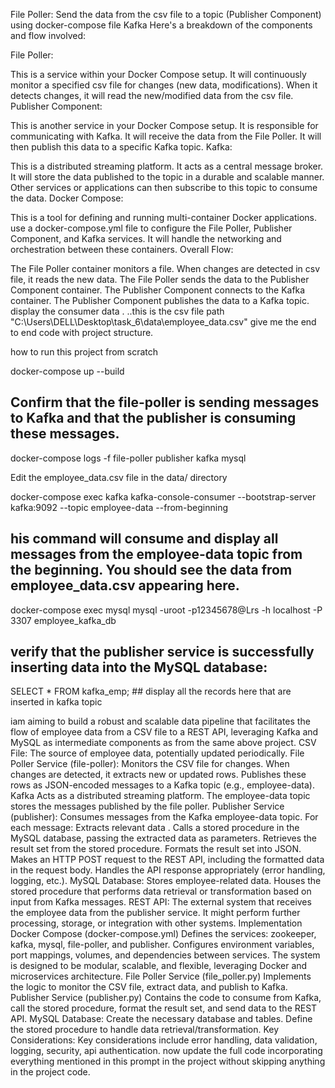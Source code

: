 File Poller: Send the data from the csv file to a topic (Publisher Component) using docker-compose file Kafka
Here's a breakdown of the components and flow involved:

File Poller:

This is a service within your Docker Compose setup.
It will continuously monitor a specified  csv file for changes (new data, modifications).
When it detects changes, it will read the new/modified data from the csv file.
Publisher Component:

This is another service in your Docker Compose setup.
It is responsible for communicating with Kafka.
It will receive the data from the File Poller.
It will then publish this data to a specific Kafka topic.
Kafka:

This is a distributed streaming platform.
It acts as a central message broker.
It will store the data published to the topic in a durable and scalable manner.
Other services or applications can then subscribe to this topic to consume the data.
Docker Compose:

This is a tool for defining and running multi-container Docker applications.
use a docker-compose.yml file to configure the File Poller, Publisher Component, and Kafka services.
It will handle the networking and orchestration between these containers.
Overall Flow:

The File Poller container monitors a file.
When changes are detected in csv file, it reads the new data.
The File Poller sends the data to the Publisher Component container.
The Publisher Component connects to the Kafka container.
The Publisher Component publishes the data to a Kafka topic.
display the consumer data .  ..this is the  csv file path "C:\Users\DELL\Desktop\task_6\data\employee_data.csv"   give me the end to end code with project structure.






how to run this project from scratch

docker-compose up --build 
## Confirm that the file-poller is sending messages to Kafka and that the publisher is consuming these messages.

docker-compose logs -f file-poller publisher kafka mysql       

 Edit the employee_data.csv file in the data/ directory

docker-compose exec kafka kafka-console-consumer --bootstrap-server kafka:9092 --topic employee-data --from-beginning
## his command will consume and display all messages from the employee-data topic from the beginning. You should see the data from employee_data.csv appearing here.

docker-compose exec mysql mysql -uroot -p12345678@Lrs -h localhost -P 3307 employee_kafka_db
## verify that the publisher service is successfully inserting data into the MySQL database:

SELECT * FROM kafka_emp;  ## display all the records here that are inserted in kafka topic






iam aiming  to build a robust and scalable data pipeline that facilitates the flow of employee data from a CSV file to a REST API, leveraging Kafka and MySQL as intermediate components as from the same above project.
CSV File:
The source of employee data, potentially updated periodically.
File Poller Service (file-poller):
Monitors the CSV file for changes.
When changes are detected, it extracts new or updated rows.
Publishes these rows as JSON-encoded messages to a Kafka topic (e.g., employee-data).
Kafka
Acts as a distributed streaming platform.
The employee-data topic stores the messages published by the file poller.
Publisher Service (publisher):
Consumes messages from the Kafka employee-data topic.
For each message:
Extracts relevant data .
Calls a stored procedure in the MySQL database, passing the extracted data as parameters.
Retrieves the result set from the stored procedure.
Formats the result set into JSON.
Makes an HTTP POST request to the REST API, including the formatted data in the request body.
Handles the API response appropriately (error handling, logging, etc.).
MySQL Database:
Stores employee-related data.
Houses the stored procedure that performs data retrieval or transformation based on input from Kafka messages.
REST API:
The external system that receives the employee data from the publisher service.
It might perform further processing, storage, or integration with other systems.
Implementation
Docker Compose (docker-compose.yml)
Defines the services: zookeeper, kafka, mysql, file-poller, and publisher.
Configures environment variables, port mappings, volumes, and dependencies between services.
The system is designed to be modular, scalable, and flexible, leveraging Docker and microservices architecture.
File Poller Service (file_poller.py)
Implements the logic to monitor the CSV file, extract data, and publish to Kafka.
Publisher Service (publisher.py)
Contains the code to consume from Kafka, call the stored procedure, format the result set, and send data to the REST API.
MySQL Database:
Create the necessary database and tables.
Define the stored procedure to handle data retrieval/transformation.
Key Considerations:
Key considerations include error handling, data validation, logging, security, api authentication.   now update the full code incorporating everything mentioned in this prompt in the project without skipping anything in the project code.




